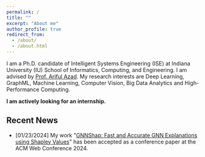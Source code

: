 ```yaml
---
permalink: /
title: ""
excerpt: "About me"
author_profile: true
redirect_from: 
  - /about/
  - /about.html
---
```




I am a Ph.D. candidate of Intelligent Systems Engineering (ISE) at Indiana University (IU) School of Informatics, Computing, and Engineering. I am advised by [Prof. Ariful Azad](https://arifulazad.com). My research interests are Deep Learning, GraphML, Machine Learning, Computer Vision, Big Data Analytics and High-Performance Computing.

__I am actively looking for an internship.__


## Recent News

- [01/23/2024] My work "[GNNShap: Fast and Accurate GNN Explanations using Shapley Values](https://arxiv.org/ftp/arxiv/papers/2401/2401.04829.pdf)" has been accepted as a conference paper at the ACM Web Conference 2024.